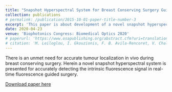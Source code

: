 ```yaml
---
title: "Snapshot Hyperspectral System for Breast Conserving Surgery Guidance"
collection: publications
# permalink: /publication/2015-10-01-paper-title-number-3
excerpt: 'This paper is about development of a novel snapshot hyperspectral system for accurate detection of intrinsic fluorescence signal in real-time fluorescence guided surgery.'
date: 2020-04-23
venue: 'Biophotonics Congress: Biomedical Optics 2020'
# paperurl: 'https://www.osapublishing.org/abstract.cfm?uri=translational-2020-TW2B.3&Site=osac'
# citation: 'M. Leiloglou, I. Gkouzionis, F. B. Avila-Rencoret, V. Chalau, M. Kedrzycki, A. Darzi, D. R. Leff, and D. S. Elson, "Snapshot Hyperspectral System for Breast Conserving Surgery Guidance," in Biophotonics Congress: Biomedical Optics 2020 (Translational, Microscopy, OCT, OTS, BRAIN), OSA Technical Digest (Optical Society of America, 2020), paper TW2B.3.'
---
```


There is an unmet need for accurate tumour localization in vivo during breast conserving surgery. Herein a novel snapshot hyperspectral system is presented for accurately detecting the intrinsic fluorescence signal in real-time fluorescence guided surgery.

[Download paper here](https://www.osapublishing.org/abstract.cfm?uri=translational-2020-TW2B.3&Site=osac)
